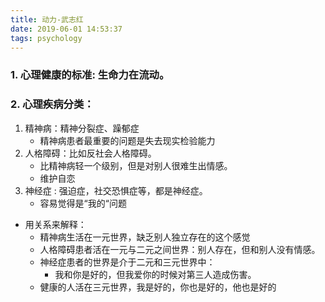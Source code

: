 ```yaml
---
title: 动力-武志红
date: 2019-06-01 14:53:37
tags: psychology
---
```


### 1. 心理健康的标准: 生命力在流动。

### 2. 心理疾病分类：

1. 精神病：精神分裂症、躁郁症 
	* 精神病患者最重要的问题是失去现实检验能力
2. 人格障碍：比如反社会人格障碍。
	* 比精神病轻一个级别，但是对别人很难生出情感。
	* 维护自恋
3. 神经症 : 强迫症，社交恐惧症等，都是神经症。
	* 容易觉得是“我的“问题 
* 用关系来解释：
	* 精神病生活在一元世界，缺乏别人独立存在的这个感觉
	* 人格障碍患者活在一元与二元之间世界：别人存在，但和别人没有情感。
	* 神经症患者的世界是介于二元和三元世界中：
		* 我和你是好的，但我爱你的时候对第三人造成伤害。
	*  健康的人活在三元世界，我是好的，你也是好的，他也是好的
	





 